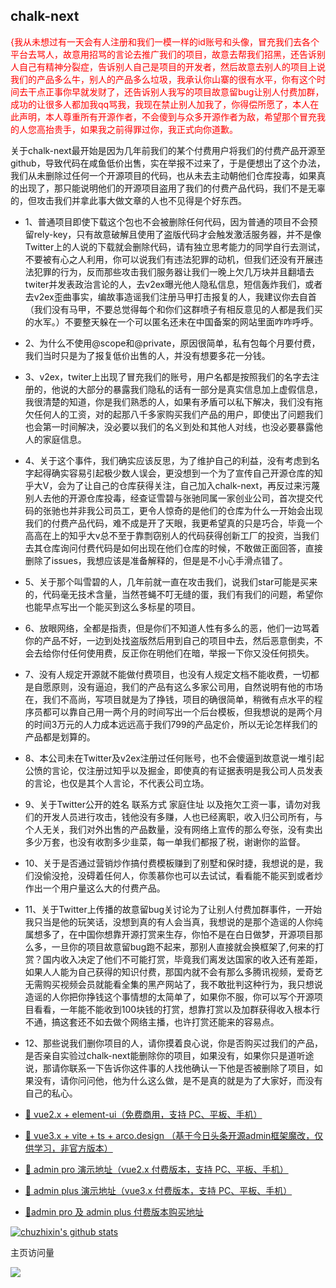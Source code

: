  ## chalk-next
  
<font color=red>{我从未想过有一天会有人注册和我们一模一样的id账号和头像，冒充我们去各个平台去骂人，故意用招骂的言论去推广我们的项目，故意去帮我们招黑，还告诉别人自己有精神分裂症，告诉别人自己是项目的开发者，然后故意去别人的项目上说我们的产品多么牛，别人的产品多么垃圾，我承认你山寨的很有水平，你有这个时间去干点正事你早就发财了，还告诉别人我写的项目故意留bug让别人付费加群，成功的让很多人都加我qq骂我，我现在禁止别人加我了，你得偿所愿了，本人在此声明，本人尊重所有开源作者，不会傻到与众多开源作者为敌，希望那个冒充我的人您高抬贵手，如果我之前得罪过你，我正式向你道歉。</font>
 
 关于chalk-next最开始是因为几年前我们的某个付费用户将我们的付费产品开源至github，导致代码在咸鱼低价出售，实在举报不过来了，于是便想出了这个办法，我们从未删除过任何一个开源项目的代码，也从未去主动朝他们仓库投毒，如果真的出现了，那只能说明他们的开源项目盗用了我们的付费产品代码，我们不是无辜的，但攻击我们并拿此事大做文章的人也不见得是个好东西。

 - 1、普通项目即使下载这个包也不会被删除任何代码，因为普通的项目不会预留rely-key，只有故意破解且使用了盗版代码才会触发激活服务器，并不是像Twitter上的人说的下载就会删除代码，请有独立思考能力的同学自行去测试，不要被有心之人利用，你可以说我们有违法犯罪的动机，但我们还没有开展违法犯罪的行为，反而那些攻击我们服务器让我们一晚上欠几万块并且翻墙去twiter并发表政治言论的人，去v2ex曝光他人隐私信息，短信轰炸我们，或者去v2ex歪曲事实，编故事造谣我们注册马甲打击报复的人，我建议你去自首（我们没有马甲，不要总觉得每个和你们这群喷子有相反意见的人都是我们买的水军。）不要整天躲在一个可以匿名还未在中国备案的网站里面咋咋呼呼。
 
 - 2、为什么不使用@scope和@private，原因很简单，私有包每个月要付费，我们当时只是为了报复低价出售的人，并没有想要多花一分钱。
 
 - 3、v2ex，twiter上出现了冒充我们的账号，用户名都是按照我们的名字去注册的，他说的大部分的暴露我们隐私的话有一部分是真实信息加上虚假信息，我很清楚的知道，你是我们熟悉的人，如果有矛盾可以私下解决，我们没有拖欠任何人的工资，对的起那八千多家购买我们产品的用户，即使出了问题我们也会第一时间解决，没必要以我们的名义到处和其他人对线，也没必要暴露他人的家庭信息。
 
 - 4、关于这个事件，我们确实应该反思，为了维护自己的利益，没有考虑到名字起得确实容易引起极少数人误会，更没想到一个为了宣传自己开源仓库的知乎大V，会为了让自己的仓库获得关注，自己加入chalk-next，再反过来污蔑别人去他的开源仓库投毒，经查证雪碧与张驰同属一家创业公司，首次提交代码的张驰也并非我公司员工，更令人惊奇的是他们的仓库为什么一开始会出现我们的付费产品代码，难不成是开了天眼，我更希望真的只是巧合，毕竟一个高高在上的知乎大v总不至于靠剽窃别人的代码获得创新工厂的投资，当我们去其仓库询问付费代码是如何出现在他们仓库的时候，不敢做正面回答，直接删除了issues，我想应该是准备解释的，但是是不小心手滑点错了。
 
 - 5、关于那个叫雪碧的人，几年前就一直在攻击我们，说我们star可能是买来的，代码毫无技术含量，当然苍蝇不叮无缝的蛋，我们有我们的问题，希望你也能早点写出一个能买到这么多标星的项目。
 
 - 6、放眼网络，全都是指责，但是你们不知道人性有多么的恶，他们一边骂着你的产品不好，一边到处找盗版然后用到自己的项目中去，然后恶意倒卖，不会去给你付任何使用费，反正你在明他们在暗，举报一下你又没任何损失。
 
 - 7、没有人规定开源就不能做付费项目，也没有人规定文档不能收费，一切都是自愿原则，没有逼迫，我们的产品有这么多家公司用，自然说明有他的市场在，我们不高尚，写项目就是为了挣钱，项目的确很简单，稍微有点水平的程序员都可以靠自己用一两个月的时间写出一个后台模板，但我想说的是两个月的时间3万元的人力成本远远高于我们799的产品定价，所以无论怎样我们的产品都是划算的。
 
 - 8、本公司未在Twitter及v2ex注册过任何账号，也不会傻逼到故意说一堆引起公愤的言论，仅注册过知乎以及掘金，即使真的有证据表明是我公司人员发表的言论，也仅是其个人言论，不代表公司立场。
 
 - 9、关于Twitter公开的姓名 联系方式 家庭住址 以及拖欠工资一事，请勿对我们的开发人员进行攻击，钱他没有多赚，人也已经离职，收入归公司所有，与个人无关，我们对外出售的产品数量，没有网络上宣传的那么夸张，没有卖出多少万套，也没有收割多少韭菜，每一单我们都报了税，谢谢你的监督。
 
 - 10、关于是否通过营销炒作搞付费模板赚到了别墅和保时捷，我想说的是，我们没偷没抢，没碍着任何人，你羡慕你也可以去试试，看看能不能买到或者炒作出一个用户量这么大的付费产品。

 - 11、关于Twitter上传播的故意留bug关讨论为了让别人付费加群事件，一开始我只当是他的玩笑话，没想到真的有人会当真，我想说的是那个造谣的人你纯属想多了，在中国你想靠开源打赏来生存，你怕不是在白日做梦，开源项目那么多，一旦你的项目故意留bug跑不起来，那别人直接就会换框架了,何来的打赏？国内收入决定了他们不可能打赏，毕竟我们离发达国家的收入还有差距，如果人人能为自己获得的知识付费，那国内就不会有那么多腾讯视频，爱奇艺无需购买视频会员就能看全集的黑产网站了，我不敢批判这种行为，我只想说造谣的人你把你挣钱这个事情想的太简单了，如果你不服，你可以写个开源项目看看，一年能不能收到100块钱的打赏，想靠打赏以及加群获得收入根本行不通，搞这套还不如去做个网络主播，也许打赏还能来的容易点。
 
 - 12、那些说我们删你项目的人，请你摸着良心说，你是否购买过我们的产品，是否亲自实验过chalk-next能删除你的项目，如果没有，如果你只是道听途说，那请你联系一下告诉你这件事的人找他确认一下他是否被删除了项目，如果没有，请你问问他，他为什么这么做，是不是真的就是为了大家好，而没有自己的私心。

 - [🎉 vue2.x + element-ui（免费商用，支持 PC、平板、手机）](https://vue-admin-beautiful.com/vue-admin-beautiful-element/?hmsr=github&hmpl=&hmcu=&hmkw=&hmci=)

- [🎉 vue3.x + vite + ts + arco.design （基于今日头条开源admin框架魔改，仅供学习，非官方版本）](https://vue-admin-beautiful.com/vue-admin-arco/?hmsr=github&hmpl=&hmcu=&hmkw=&hmci=)

- [🚀 admin pro 演示地址（vue2.x 付费版本，支持 PC、平板、手机）](https://vue-admin-beautiful.com/admin-pro/?hmsr=github&hmpl=&hmcu=&hmkw=&hmci=)

- [🚀 admin plus 演示地址（vue3.x 付费版本，支持 PC、平板、手机）](https://vue-admin-beautiful.com/admin-plus/?hmsr=github&hmpl=&hmcu=&hmkw=&hmci=)

- [📌admin pro 及 admin plus 付费版本购买地址](https://vue-admin-beautiful.com/authorization/)

[![chuzhixin's github stats](https://github-readme-stats.vercel.app/api?username=chuzhixin&theme=default&show_icons=true&bg_color=30,11998e,44b984&title_color=fff&text_color=fff&icon_color=ffffff&include_all_commits=true)](https://github.com/chuzhixin/vue-admin-better)

主页访问量<br>

![](https://profile-counter.glitch.me/chuzhixin/count.svg)
